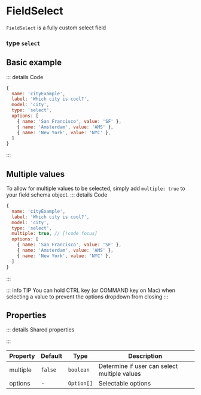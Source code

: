 # FieldSelect
`FieldSelect` is a fully custom select field

### type `select`

## Basic example
::: details Code
```javascript
{
  name: 'cityExample',
  label: 'Which city is cool?', 
  model: 'city', 
  type: 'select', 
  options: [
    { name: 'San Francisco', value: 'SF' },
    { name: 'Amsterdam', value: 'AMS' },
    { name: 'New York', value: 'NYC' },
  ]
}
```
:::
<script setup>
import FieldSelectExample from '/components/FieldSelectExample.vue'
</script>

<FieldSelectExample />

## Multiple values
To allow for multiple values to be selected, simply add `multiple: true` to your field schema object.
::: details Code
```javascript
{
  name: 'cityExample',
  label: 'Which city is cool?', 
  model: 'city', 
  type: 'select',
  multiple: true, // [!code focus]
  options: [
    { name: 'San Francisco', value: 'SF' },
    { name: 'Amsterdam', value: 'AMS' },
    { name: 'New York', value: 'NYC' },
  ]
}
```
:::
<FieldSelectExample multiple />

::: info TIP 
You can hold CTRL key (or COMMAND key on Mac) when selecting a value to prevent the options dropdown from closing
:::

## Properties
::: details Shared properties
<!--@include: @/parts/shared-field-properties.md-->
:::

| Property | Default | Type       | Description                                  |
|----------|---------|------------|----------------------------------------------|
| multiple | `false`   | `boolean`  | Determine if user can select multiple values |
| options  | -       | `Option[]` | Selectable options                           |
